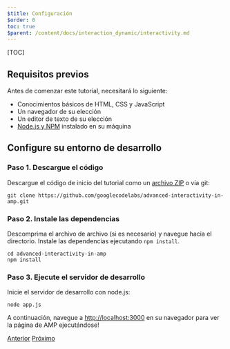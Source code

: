 ```yaml
---
$title: Configuración
$order: 0
toc: true
$parent: /content/docs/interaction_dynamic/interactivity.md
---
```


[TOC]

## Requisitos previos

Antes de comenzar este tutorial, necesitará lo siguiente:

- Conocimientos básicos de HTML, CSS y JavaScript
- Un navegador de su elección
- Un editor de texto de su elección
- [Node.js y NPM](https://docs.npmjs.com/getting-started/installing-node) instalado en su máquina

## Configure su entorno de desarrollo

### Paso 1. Descargue el código

Descargue el código de inicio del tutorial como un [archivo ZIP](https://github.com/googlecodelabs/advanced-interactivity-in-amp/archive/master.zip) o vía git:

```shell
git clone https://github.com/googlecodelabs/advanced-interactivity-in-amp.git
```

### Paso 2. Instale las dependencias

Descomprima el archivo de archivo (si es necesario) y navegue hacia el directorio. Instale las dependencias ejecutando `npm install`.

```shell
cd advanced-interactivity-in-amp
npm install
```


### Paso 3. Ejecute el servidor de desarrollo

Inicie el servidor de desarrollo con node.js:

```shell
node app.js
```

A continuación, navegue a <a href="http://localhost:3000">http://localhost:3000</a> en su navegador para ver la página de AMP ejecutándose!

<div class="prev-next-buttons">
  <a class="button prev-button" href="/es/docs/tutorials/interactivity.html"><span class="arrow-prev">Anterior</span></a>
  <a class="button next-button" href="/es/docs/tutorials/interactivity/get-familiar.html"><span class="arrow-next">Próximo</span></a>
</div>
